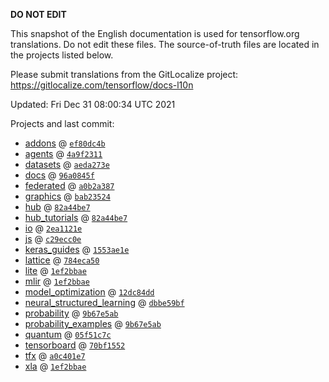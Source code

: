 __DO NOT EDIT__

This snapshot of the English documentation is used for tensorflow.org
translations. Do not edit these files. The source-of-truth files are located in
the projects listed below.

Please submit translations from the GitLocalize project: https://gitlocalize.com/tensorflow/docs-l10n

Updated: Fri Dec 31 08:00:34 UTC 2021

Projects and last commit:

- [addons](https://github.com/tensorflow/addons/tree/master/docs) @ <a href='https://github.com/tensorflow/addons/commit/ef80dc4b2b184776f7f735d20a5e919521bc165d'><code>ef80dc4b</code></a>
- [agents](https://github.com/tensorflow/agents/tree/master/docs) @ <a href='https://github.com/tensorflow/agents/commit/4a9f2311e7e2ceac579a05b8363151468df9da2c'><code>4a9f2311</code></a>
- [datasets](https://github.com/tensorflow/datasets/tree/master/docs) @ <a href='https://github.com/tensorflow/datasets/commit/aeda273e9f31194c41d6c70351ba72fc41e73248'><code>aeda273e</code></a>
- [docs](https://github.com/tensorflow/docs/tree/master/site/en) @ <a href='https://github.com/tensorflow/docs/commit/96a0845f205ebacf6debd776d45e8cef7d97ea27'><code>96a0845f</code></a>
- [federated](https://github.com/tensorflow/federated/tree/main/docs) @ <a href='https://github.com/tensorflow/federated/commit/a0b2a387e4a8395007fc2e4ab63a96264a2840d3'><code>a0b2a387</code></a>
- [graphics](https://github.com/tensorflow/graphics/tree/master/tensorflow_graphics/g3doc) @ <a href='https://github.com/tensorflow/graphics/commit/bab23524f7db258ab9598120cf9368450d93f909'><code>bab23524</code></a>
- [hub](https://github.com/tensorflow/hub/tree/master/docs) @ <a href='https://github.com/tensorflow/hub/commit/82a44be7a5646c253e04ee0cee4cc8a1e013a374'><code>82a44be7</code></a>
- [hub_tutorials](https://github.com/tensorflow/hub/tree/master/examples/colab) @ <a href='https://github.com/tensorflow/hub/commit/82a44be7a5646c253e04ee0cee4cc8a1e013a374'><code>82a44be7</code></a>
- [io](https://github.com/tensorflow/io/tree/master/docs) @ <a href='https://github.com/tensorflow/io/commit/2ea1121e944629c2b462773c2d8d805da427311c'><code>2ea1121e</code></a>
- [js](https://github.com/tensorflow/tfjs-website/tree/master/docs) @ <a href='https://github.com/tensorflow/tfjs-website/commit/c29ecc0e2f1f80e401e3db2509f7eed87d5a1a81'><code>c29ecc0e</code></a>
- [keras_guides](https://github.com/tensorflow/docs/tree/snapshot-keras/site/en/guide/keras) @ <a href='https://github.com/tensorflow/docs/commit/1553ae1e4a149be71703e2ee60173b3d1e0e8c00'><code>1553ae1e</code></a>
- [lattice](https://github.com/tensorflow/lattice/tree/master/docs) @ <a href='https://github.com/tensorflow/lattice/commit/784eca50cbdfedf39f183cc7d298c9fe376b69c0'><code>784eca50</code></a>
- [lite](https://github.com/tensorflow/tensorflow/tree/master/tensorflow/lite/g3doc) @ <a href='https://github.com/tensorflow/tensorflow/commit/1ef2bbae5f7521c9f1c3a831c162fe9a540df4b1'><code>1ef2bbae</code></a>
- [mlir](https://github.com/tensorflow/tensorflow/tree/master/tensorflow/compiler/mlir/g3doc) @ <a href='https://github.com/tensorflow/tensorflow/commit/1ef2bbae5f7521c9f1c3a831c162fe9a540df4b1'><code>1ef2bbae</code></a>
- [model_optimization](https://github.com/tensorflow/model-optimization/tree/master/tensorflow_model_optimization/g3doc) @ <a href='https://github.com/tensorflow/model-optimization/commit/12dc84dd34ee3c6eb08b381c0abcd65b31a42366'><code>12dc84dd</code></a>
- [neural_structured_learning](https://github.com/tensorflow/neural-structured-learning/tree/master/g3doc) @ <a href='https://github.com/tensorflow/neural-structured-learning/commit/dbbe59bf1cb569403ae19dd96c02a69259ee399a'><code>dbbe59bf</code></a>
- [probability](https://github.com/tensorflow/probability/tree/main/tensorflow_probability/g3doc) @ <a href='https://github.com/tensorflow/probability/commit/9b67e5abdd31840b33d17f106a275fca017827ef'><code>9b67e5ab</code></a>
- [probability_examples](https://github.com/tensorflow/probability/tree/main/tensorflow_probability/examples/jupyter_notebooks) @ <a href='https://github.com/tensorflow/probability/commit/9b67e5abdd31840b33d17f106a275fca017827ef'><code>9b67e5ab</code></a>
- [quantum](https://github.com/tensorflow/quantum/tree/master/docs) @ <a href='https://github.com/tensorflow/quantum/commit/05f51c7cc21fdbdd0290093240d6ac4c9ad66352'><code>05f51c7c</code></a>
- [tensorboard](https://github.com/tensorflow/tensorboard/tree/master/docs) @ <a href='https://github.com/tensorflow/tensorboard/commit/70bf1552dc2236e2dfacaed40a360adfecd1e5de'><code>70bf1552</code></a>
- [tfx](https://github.com/tensorflow/tfx/tree/master/docs) @ <a href='https://github.com/tensorflow/tfx/commit/a0c401e7c10d4a17f38cbbfa9822df8d8f869ef8'><code>a0c401e7</code></a>
- [xla](https://github.com/tensorflow/tensorflow/tree/master/tensorflow/compiler/xla/g3doc) @ <a href='https://github.com/tensorflow/tensorflow/commit/1ef2bbae5f7521c9f1c3a831c162fe9a540df4b1'><code>1ef2bbae</code></a>

